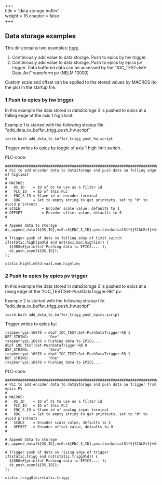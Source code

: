 +++  
title = "data storage buffer"   
weight = 16
chapter = false  
+++  

## Data storage examples
This dir contains two examples: [here](https://github.com/paulscherrerinstitute/ecmccfg/tree/master/examples/test/dataStorage).

1. Continiously add value to data storage. Push to epics by hw trigger.
2. Continiously add value to data storage. Push to epics by epics pv trigger.
Data buffered data can be accessed by the "IOC_TEST:ds0-Data-Act" waveform pv (NELM 10000)

Custom scale and offset can be applied to the stored values by MACROS (to the plc) in the startup file.

### 1 Push to epics by hw trigger

In this example the data stored in dataStorage 0 is pushed to epics at a falling edge of the axis 1 high limit.

Example 1 is started with the following stratup file: "add_data_to_buffer_trigg_push_hw.script" 

```
iocsh.bash add_data_to_buffer_trigg_push_hw.script
```
Trigger writes to epics by toggle of axis 1 high limit switch.

PLC-code:
```
##################################################################################
# PLC to add encoder data to dataStorage and push data on falling edge of higlimit
#
# MACROS:
#   DS_ID    = ID of ds to use as a filter id
#   PLC_ID   = ID of this PLC
#   ENC_S_ID = Slave id of encoder terminal
#   DBG      = Set to empty string to get printouts, set to "#" to avoid printouts
# SCALE          = Encoder scale value, defaults to 1
# OFFSET         = Encoder offset value, defaults to 0
#

# Append data to storage
ds_append_data(${DS_ID},ec0.s${ENC_S_ID}.positionActual01*${SCALE=1}+${OFFSET=0});

# Trigger push of data on falling edge of limit switch
if(static.highlimOld and not(ax1.mon.highlim)) {
  ${DBG=#}println('Pushing data to EPICS....'); 
  ds_push_asyn(${DS_ID});
};

static.highlimOld:=ax1.mon.highlim;

```

### 2 Push to epics by epics pv trigger

In this example the data stored in dataStorage 0 is pushed to epics at a rising edge of the "IOC_TEST:Set-PushDataTrigger-RB" pv.

Example 2 is started with the following stratup file: "add_data_to_buffer_trigg_push_hw.script" 
```
iocsh.bash add_data_to_buffer_trigg_push_epics.script
```

Trigger writes to epics by:
```
raspberrypi-16970 > dbpf IOC_TEST:Set-PushDataTrigger-RB 1
DBF_STRING:         "One"     
raspberrypi-16970 > Pushing data to EPICS....
dbpf IOC_TEST:Set-PushDataTrigger-RB 0
DBF_STRING:         "Zero"    
raspberrypi-16970 > dbpf IOC_TEST:Set-PushDataTrigger-RB 1
DBF_STRING:         "One"     
raspberrypi-16970 > Pushing data to EPICS....
```

PLC-code:
```
##################################################################################
# PLC to add encoder data to dataStorage and push data on trigger from epics PV
#
# MACROS:
#   DS_ID    = ID of ds to use as a filter id
#   PLC_ID   = ID of this PLC
#   ENC_S_ID = Slave id of analog input terminal
#   DBG      = Set to empty string to get printouts, set to "#" to avoid printouts
#   SCALE    = Encoder scale value, defaults to 1
#   OFFSET   = Encoder offset value, defaults to 0
#

# Append data to storage
ds_append_data(${DS_ID},ec0.s${ENC_S_ID}.positionActual01*${SCALE=1}+${OFFSET=0});

# Trigger push of data on rising edge of trigger
if(static.trigg and not(static.triggOld)) {
  ${DBG=#}println('Pushing data to EPICS....'); 
  ds_push_asyn(${DS_ID});
};

static.triggOld:=static.trigg;

```
